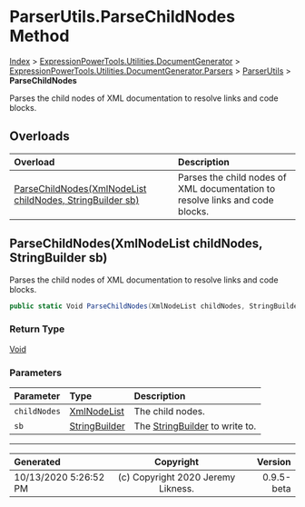 ﻿# ParserUtils.ParseChildNodes Method

[Index](../index.md) > [ExpressionPowerTools.Utilities.DocumentGenerator](ExpressionPowerTools.Utilities.DocumentGenerator.a.md) > [ExpressionPowerTools.Utilities.DocumentGenerator.Parsers](ExpressionPowerTools.Utilities.DocumentGenerator.Parsers.n.md) > [ParserUtils](ExpressionPowerTools.Utilities.DocumentGenerator.Parsers.ParserUtils.cs.md) > **ParseChildNodes**

Parses the child nodes of XML documentation to resolve links and code blocks.

## Overloads

| Overload | Description |
| :-- | :-- |
| [ParseChildNodes(XmlNodeList childNodes, StringBuilder sb)](#parsechildnodesxmlnodelist-childnodes-stringbuilder-sb) | Parses the child nodes of XML documentation to resolve links and code blocks. |
## ParseChildNodes(XmlNodeList childNodes, StringBuilder sb)

Parses the child nodes of XML documentation to resolve links and code blocks.

```csharp
public static Void ParseChildNodes(XmlNodeList childNodes, StringBuilder sb)
```

### Return Type

 [Void](https://docs.microsoft.com/dotnet/api/system.void) 

### Parameters

| Parameter | Type | Description |
| :-- | :-- | :-- |
| `childNodes` | [XmlNodeList](https://docs.microsoft.com/dotnet/api/system.xml.xmlnodelist) | The child nodes. |
| `sb` | [StringBuilder](https://docs.microsoft.com/dotnet/api/system.text.stringbuilder) | The [StringBuilder](https://docs.microsoft.com/dotnet/api/system.text.stringbuilder) to write to. |



---

| Generated | Copyright | Version |
| :-- | :-: | --: |
| 10/13/2020 5:26:52 PM | (c) Copyright 2020 Jeremy Likness. | 0.9.5-beta |
